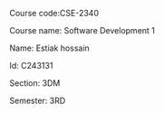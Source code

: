 Course code:CSE-2340

Course name: Software Development 1

Name: Estiak hossain

Id: C243131

Section: 3DM

Semester: 3RD

